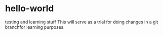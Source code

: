# hello-world
testing and learning stuff 
This will serve as a trial for doing changes in a git branchfor learning purposes. 
